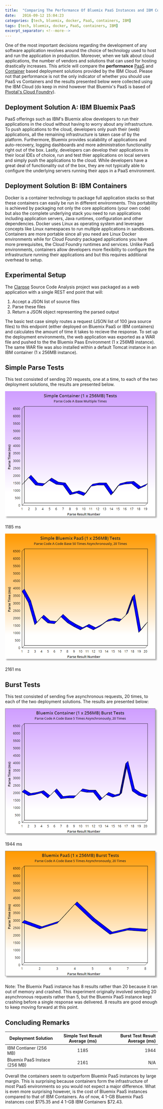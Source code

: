 ```yaml
---
title:  "Comparing The Performance Of Bluemix PaaS Instances and IBM Containers"
date:   2016-09-12 15:04:23
categories: [tech, bluemix, docker, PaaS, containers, IBM]
tags: [tech, bluemix, docker, PaaS, containers, IBM]
excerpt_separator: <!--more-->
---
```

One of the most important decisions regarding the development of any software application revolves around the 
choice of technology used to host and run the application in production. Moreover, when we talk about cloud applications, the number
of vendors and solutions that can used for hosting drastically increases. This article will compare the **performance** 
[PaaS](https://www.ibm.com/cloud-computing/ca/en/paas.html) and [Container](https://www.ibm.com/cloud-computing/bluemix/containers/) based deployment solutions provided by the IBM Cloud. <!--more--> Please not that performance is not the only indicator of whether you should use PaaS vs Containers and the results presented below were collected using the IBM Cloud (do keep in mind however that Bluemix's PaaS is based of [Pivotal's Cloud Foundry](https://pivotal.io/platform)).

## Deployment Solution A: IBM Bluemix PaaS

PaaS offerings such as IBM's Bluemix allow developers to run their applications in the cloud without having to worry about any infrastructure. To push applications to the cloud, developers only push their (web) applications, all the remaining infrastructure is taken
case of by the platform. Furthermore, Bluemix provides scalability of applications and auto-recovery, logging dashboards and more administration functionality right out of the box. Lastly, developers can develop their applications in their local IDEs of choice, run and test thier applications on local servers and simply push the applications to the cloud. While developers have a great deal of functionality out of the box, they are not typically able to configure the underlying servers running their apps in a PaaS environment.

## Deployment Solution B: IBM Containers

Docker is a container technology to package full application stacks so that these containers can easily be run in different environments. This portability is achieved by packaging not only the core applications (your own code) but also the complete underlying stack you need to run applications including application servers, Java runtimes, configuration and other dependencies. Docker uses Linux as operating system and leverages concepts like Linux namespaces to run multiple applications in sandboxes. Containers are more portable since all you need are Linux Docker environments while for Cloud Foundry packaged applications you have more prerequisites, the Cloud Foundry runtimes and services. Unlike PaaS environments, containers allow developers more flexibility to configure the infrastructure running their applications
and but this requires additional overhead to setup.

## Experimental Setup
The [Clarpse](http://mfadhel.com/2016/clarpse/) Source Code Analysis project was packaged as a web application with a single REST end point that will:

1. Accept a JSON list of source files
2. Parse these files
3. Return a JSON object representing the parsed output

The basic test case simply routes a request (JSON list of 100 java source files) to this endpoint (either deployed on Bluemix PaaS or IBM containers) and calculates the amount of time it takes to recieve the response. To set up the deployment environments, the web application was exported as a WAR file and pushed
 to the the Bluemix Paas Environment (1 x 256MB instance). The same WAR file was also installed within a default Tomcat instance in an IBM container (1 x 256MB instance). 

## Simple Parse Tests
This test consisted of sending 20 requests, one at a time, to each of the two deployment solutions, the results are presented below.

![simplecontainertest](/images/simplecontainertest.png)

1185 ms

![simplePaaSTest](/images/simplePaasTest.png)

2161 ms

## Burst Tests
This test consisted of sending five asynchronous requests, 20 times, to each of the two deployment solutions. The results
are presented below:

![containerbursttest](/images/singlecontainerbursttest.png)

1944 ms

![PaaS Burst Test](/images/PaasBurstTest.png)


Note: The Bluemix PaaS instance has 8 results rather than 20 because it ran out of memory and crashed. This
experiment originally involved sending 20 asynchronous requests rather than 5, but the Bluemix PaaS 
instance kept crashing before a single response was delivered. 8 results are good enough to keep
moving forward at this point.

## Concluding Remarks

| Deployment Solution        |  Simple Test Result Average (ms)         | Burst Test Result Average (ms)  |
| ------------- |:-------------:| -----:|
| IBM Contianer (256 MB)      | 1185 |  1944 |
| Bluemix PaaS Instace (256 MB)      | 2161      |  N/A |

Overall the containers seem to outperform Bluemix PaaS instances by large margin. This is surprising
because containers form the infrastructure of most PaaS environments so you would not expect a major difference. 
What is even more surprising however, is the cost of Bluemix PaaS instances compared to that of IBM Containers. As of now, 4 1-GB Bluemix
PaaS instances cost $175.35 and 4 1-GB IBM Containers $72.43. 
